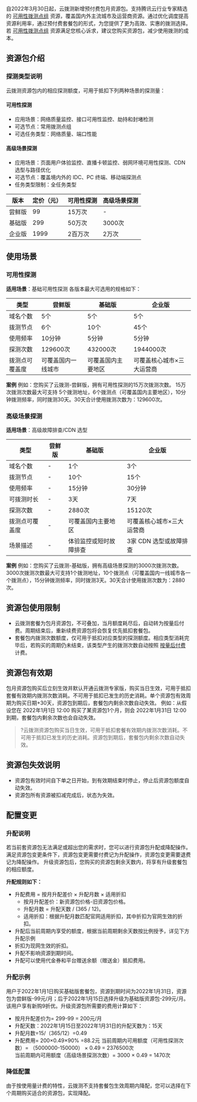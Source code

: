 自2022年3月30日起，云拨测新增预付费包月资源包。支持腾讯云行业专家精选的 [可用性拨测点组](https://cloud.tencent.com/document/product/280/70932) 资源，覆盖国内外主流城市及运营商资源。通过优化调度提高资源利用率，通过预付费套餐包的形式，为您提供了更为高效、实惠的拨测选择。若 [可用性拨测点组](https://cloud.tencent.com/document/product/280/70932) 资源满足您核心诉求，建议您购买资源包，减少使用拨测的成本。

## 资源包介绍

### 探测类型说明

云拨测资源包内的相应探测额度，可用于抵扣下列两种场景的探测量：

#### 可用性探测
- 应用场景：网络质量监控、接口可用性监控、劫持和封堵检测
- 可选节点：常用拨测点组
- 可选任务类型：网络质量、端口性能

#### 高级场景探测
- 应用场景：页面用户体验监控、直播卡顿监控、弱网环境可用性探测、CDN 选型与路径优化
- 可选节点：覆盖境内外的 IDC、PC 终端、移动端探测点
- 任务类型限制：全任务类型

| 版本   | 定价（元） | 可用性探测 | 高级场景探测 |
| ------ | ---------- | ---------- | ------------ |
| 尝鲜版 | 99         | 15万次     | -            |
| 基础版 | 299        | 50万次     | 3000次       |
| 企业版 | 1999       | 2百万次    | 2万次        |

## 使用场景

### 可用性探测

**适用场景**：基础可用性探测 各版本最大可选用的规格如下：

| 类型           | 尝鲜版             | 基础版             | 企业版                    |
| -------------- | ------------------ | ------------------ | ------------------------- |
| 域名个数       | 5个                | 5个                | 5个                       |
| 拨测节点       | 6个                | 10个               | 45个                      |
| 使用频率       | 10分钟             | 5分钟              | 5分钟                     |
| 探测次数       | 129600次           | 432000次           | 1944000次                 |
| 拨测点可覆盖度 | 可覆盖国内一线城市 | 可覆盖国内主要地区 | 可覆盖核心城市×三大运营商 |

**案例**
例如：您购买了云拨测-尝鲜版，拥有可用性探测的15万次拨测次数。
15万次拨测次数最大可支持 5个拨测地址，6个拨测点（可覆盖国内主要地区），10分钟拨测频率，同时拨测30天。30天合计使用拨测次数为：129600次。


### 高级场景探测

**适用场景**：高级故障排查/CDN 选型

| 类型           | 尝鲜版 | 基础版                 | 企业版                    |
| -------------- | ------ | ---------------------- | ------------------------- |
| 域名个数       | -      | 1个                    | 3个                       |
| 拨测节点       | -      | 10个                   | 15个                      |
| 使用频率       | -      | 15分钟                 | 30分钟                    |
| 可拨测时长     | -      | 3天                    | 7天                       |
| 探测次数       | -      | 2880次                 | 15120次                   |
| 拨测点可覆盖度 | -      | 可覆盖国内主要地区     | 可覆盖核心城市×三大运营商 |
| 场景描述       | -      | 体验监控或短时故障排查 | 3家 CDN 选型或故障排查    |

**案例**
例如：您购买了云拨测-基础版，拥有高级场景探测的3000次拨测次数。
3000次拨测次数最大可支持1个拨测地址，10个拨测点（可覆盖国内一线城市各一个拨测点），15分钟拨测频率，同时拨测3天。30天合计使用拨测次数为：2880次。



## 资源包使用限制       
- 云拨测套餐为包月资源包，不可叠加，当月额度耗尽后，自动转为按量后付费。周期结束后，重新续费资源包将会恢复优先抵扣套餐包。
- 套餐包内拨测次数额度，仅可用于抵扣对应类型的探测额度。相应类型消耗完毕后，若购买的周期仍未结束，该类型产生的拨测次数自动按照 [按量后付费](https://cloud.tencent.com/document/product/280/70806) 计费。


## 资源包有效期

包月资源包购买后立刻生效并默认开通云拨测专家版，购买当日生效，可用于抵扣套餐有效期内拨测次数消耗。不可用于抵扣已发生的历史消耗。单个资源包有效周期为购买日期+30天，资源包到期后，套餐包内剩余次数自动失效。
例如：从假设您在 2022年1月1日 12:00 购买了某资源包1个月，则会 2022年1月31日 12:00到期，套餐包内剩余次数也会自动失效。

>?云拨测资源包购买当日生效，可用于抵扣套餐有效期内拨测次数消耗。不可用于抵扣已发生的历史消耗。资源包到期后，套餐包内剩余次数自动失效。

## 资源包失效说明

- 资源包有效时间自下单之日开始，到有效期结束时停止，停止后资源包额度自动失效。
- 资源包所有资源被扣减完成后，状态为失效。



## 配置变更

### 升配说明

若当前套资源包无法满足或超出您的需求时，您可以进行资源包升配或降配操作。满足资源包变更条件下，资源包变更需要付费记为升配操作，资源包变更需要退费记为降配操作。
升级资源包后，您购买的资源包剩余天数内，将享有升级套餐包的相应额度。

**升配规则如下：**
- 升配费用 = 按月升配差价 × 升配月数 × 适用折扣
  - 按月升配差价：新资源包价格-旧资源包价格。
  - 升配月数 = 升配天数 / (365 / 12)。
  - 适用折扣：根据升配月数匹配官网适用折扣，其中折扣为官网生效的折扣。
- 升配后当前周期内享受的额度，根据当前周期剩余天数按比例授予，详见下方升配示例
- 折扣为现网生效的折扣。
- 升配不影响资源到期时间。
- 升配可以使用代金券和平台赠送余额（赠送金）抵扣费用。

### 升配示例

用户于2022年1月1日购买基础版套餐包，资源到期时间为2022年1月31日，资源包为尝鲜版-99元/月；后于2022年1月15日选择升级为基础版资源包-299元/月。
该用户享有新购9折优。升级资源包所需要的费用计算如下：

-  按月升配差价为= 299-99 = 200元/月
-  升配天数：2022年1月15日至2022年1月31日的升配天数为：15天 
-  升配月数=15/（365/12）=0.49
-  升配费用= 200×0.49×90% =88.2元
   当前周期内可用额度（可用性探测次数）=  （5000000-150000） × 0.49 = 2376500次                 
   当前周期内可用额度（高级场景探测次数）= 3000 × 0.49 = 1470次



### 降低配置

由于按使用量计费的特性，云拨测不支持套餐包生效周期内降配，您可以选择在下个周期购买适合的资源包，实现降配。
